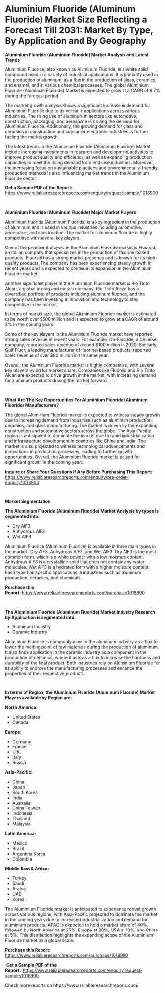 <p><h1>Aluminium Fluoride (Aluminum Fluoride) Market Size Reflecting a Forecast Till 2031: Market By Type, By Application and By Geography</h1></p><p><strong>Aluminium Fluoride (Aluminum Fluoride) Market Analysis and Latest Trends</strong></p>
<p><p>Aluminium Fluoride, also known as Aluminum Fluoride, is a white solid compound used in a variety of industrial applications. It is primarily used in the production of aluminum, as a flux in the production of glass, ceramics, and enamel, and in various chemical processes. The global Aluminium Fluoride (Aluminum Fluoride) Market is expected to grow at a CAGR of 8.7% during the forecast period.</p><p>The market growth analysis shows a significant increase in demand for Aluminium Fluoride due to its versatile applications across various industries. The rising use of aluminum in sectors like automotive, construction, packaging, and aerospace is driving the demand for Aluminium Fluoride. Additionally, the growing demand for glass and ceramics in construction and consumer electronic industries is further fueling the market growth.</p><p>The latest trends in the Aluminium Fluoride (Aluminum Fluoride) Market include increasing investments in research and development activities to improve product quality and efficiency, as well as expanding production capacities to meet the rising demand from end-use industries. Moreover, the increasing focus on sustainable practices and environmentally-friendly production methods is also influencing market trends in the Aluminium Fluoride sector.</p></p>
<p><strong>Get a Sample PDF of the Report:&nbsp;</strong> <a href="https://www.reliableresearchreports.com/enquiry/request-sample/1018900">https://www.reliableresearchreports.com/enquiry/request-sample/1018900</a></p>
<p>&nbsp;</p>
<p><strong>Aluminium Fluoride (Aluminum Fluoride) Major Market Players</strong></p>
<p><p>Aluminium fluoride (Aluminum Fluoride) is a key ingredient in the production of aluminum and is used in various industries including automotive, aerospace, and construction. The market for aluminum fluoride is highly competitive with several key players. </p><p>One of the prominent players in the Aluminium Fluoride market is Fluorsid, an Italian company that specializes in the production of fluorine-based products. Fluorsid has a strong market presence and is known for its high-quality products. The company has been experiencing steady growth in recent years and is expected to continue its expansion in the Aluminium Fluoride market.</p><p>Another significant player in the Aluminium Fluoride market is Rio Tinto Alcan, a global mining and metals company. Rio Tinto Alcan has a diversified portfolio of products including aluminum fluoride, and the company has been investing in innovation and technology to stay competitive in the market. </p><p>In terms of market size, the global Aluminium Fluoride market is estimated to be worth over $500 million and is expected to grow at a CAGR of around 3% in the coming years. </p><p>Some of the key players in the Aluminium Fluoride market have reported strong sales revenue in recent years. For example, Do-Fluoride, a Chinese company, reported sales revenue of around $100 million in 2020. Similarly, Gulf Fluor, a leading manufacturer of fluorine-based products, reported sales revenue of over $80 million in the same year.</p><p>Overall, the Aluminium Fluoride market is highly competitive, with several key players vying for market share. Companies like Fluorsid and Rio Tinto Alcan are expected to drive growth in the market, with increasing demand for aluminum products driving the market forward.</p></p>
<p>&nbsp;</p>
<p><strong>What Are The Key Opportunities For Aluminium Fluoride (Aluminum Fluoride) Manufacturers?</strong></p>
<p><p>The global Aluminium Fluoride market is expected to witness steady growth due to increasing demand from industries such as aluminum production, ceramics, and glass manufacturing. The market is driven by the expanding construction and automotive sectors across the globe. The Asia-Pacific region is anticipated to dominate the market due to rapid industrialization and infrastructure development in countries like China and India. The market is also projected to witness technological advancements and innovations in production processes, leading to further growth opportunities. Overall, the Aluminium Fluoride market is poised for significant growth in the coming years.</p></p>
<p><strong>Inquire or Share Your Questions If Any Before Purchasing This Report:</strong> <a href="https://www.reliableresearchreports.com/enquiry/pre-order-enquiry/1018900">https://www.reliableresearchreports.com/enquiry/pre-order-enquiry/1018900</a></p>
<p>&nbsp;</p>
<p><strong>Market Segmentation</strong></p>
<p><strong>The Aluminium Fluoride (Aluminum Fluoride) Market Analysis by types is segmented into:</strong></p>
<p><ul><li>Dry AlF3</li><li>Anhydrous AlF3</li><li>Wet AlF3</li></ul></p>
<p><p>Aluminium Fluoride (Aluminum Fluoride) is available in three main types in the market- Dry AlF3, Anhydrous AlF3, and Wet AlF3. Dry AlF3 is the most common form, which is a white powder with a low moisture content. Anhydrous AlF3 is a crystalline solid that does not contain any water molecules. Wet AlF3 is a hydrated form with a higher moisture content. Each type has specific applications in industries such as aluminum production, ceramics, and chemicals.</p></p>
<p><strong>Purchase this Report:&nbsp;</strong><a href="https://www.reliableresearchreports.com/purchase/1018900">https://www.reliableresearchreports.com/purchase/1018900</a></p>
<p>&nbsp;</p>
<p><strong>The Aluminium Fluoride (Aluminum Fluoride) Market Industry Research by Application is segmented into:</strong></p>
<p><ul><li>Aluminum Industry</li><li>Ceramic Industry</li></ul></p>
<p><p>Aluminium Fluoride is commonly used in the aluminum industry as a flux to lower the melting point of raw materials during the production of aluminum. It also finds application in the ceramic industry as a component in the production of ceramics, where it acts as a flux to increase the hardness and durability of the final product. Both industries rely on Aluminium Fluoride for its ability to improve the manufacturing processes and enhance the properties of their respective products.</p></p>
<p>&nbsp;</p>
<p><strong>In terms of Region, the Aluminium Fluoride (Aluminum Fluoride) Market Players available by Region are:</strong></p>
<p>
    <p> <strong> North America: </strong>
        <ul>
            <li>United States</li>
            <li>Canada</li>
        </ul>
        </p> 
    <p> <strong> Europe: </strong>
        <ul>
            <li>Germany</li>
            <li>France</li>
            <li>U.K.</li>
            <li>Italy</li>
            <li>Russia</li>
        </ul>
        </p> 
    <p> <strong> Asia-Pacific: </strong>
        <ul>
            <li>China</li>
            <li>Japan</li>
            <li>South Korea</li>
            <li>India</li>
            <li>Australia</li>
            <li>China Taiwan</li>
            <li>Indonesia</li>
            <li>Thailand</li>
            <li>Malaysia</li>
        </ul>
        </p> 
    <p> <strong> Latin America: </strong>
        <ul>
            <li>Mexico</li>
            <li>Brazil</li>
            <li>Argentina Korea</li>
            <li>Colombia</li>
        </ul>
        </p> 
    <p> <strong> Middle East & Africa: </strong>
        <ul>
            <li>Turkey</li>
            <li>Saudi</li>
            <li>Arabia</li>
            <li>UAE</li>
            <li>Korea</li>
        </ul>
    </p>
    </p>
<p><p>The Aluminium Fluoride market is anticipated to experience robust growth across various regions, with Asia-Pacific projected to dominate the market in the coming years due to increased industrialization and demand for aluminium products. APAC is expected to hold a market share of 40%, followed by North America at 25%, Europe at 20%, USA at 10%, and China at 5%. This distribution highlights the expanding scope of the Aluminium Fluoride market on a global scale.</p></p>
<p><strong>Purchase this Report: </strong><a href="https://www.reliableresearchreports.com/purchase/1018900">https://www.reliableresearchreports.com/purchase/1018900</a></p>
<p>&nbsp;<strong>Get a Sample PDF of the Report:&nbsp;&nbsp;</strong><a href="https://www.reliableresearchreports.com/enquiry/request-sample/1018900">https://www.reliableresearchreports.com/enquiry/request-sample/1018900</a></p>
<p><strong></strong></p>
<p>Check more reports on https://www.reliableresearchreports.com/</p>
